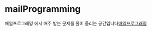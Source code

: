 # mailProgramming

<p>매일프로그래밍 에서 매주 받는 문제를 풀어 올리는 공간입니다</



<a href="https://mailprogramming.com/">매일프로그래밍</a>







